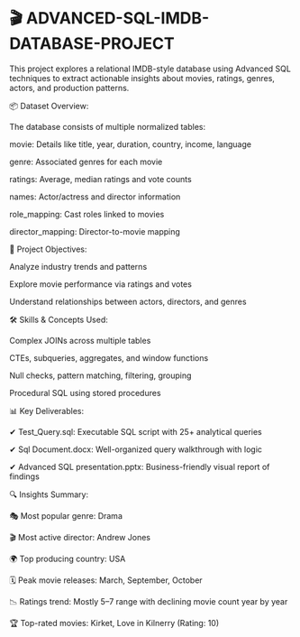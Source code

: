 # 🎬 ADVANCED-SQL-IMDB-DATABASE-PROJECT
This project explores a relational IMDB-style database using Advanced SQL techniques to extract actionable insights about movies, ratings, genres, actors, and production patterns.

📦 Dataset Overview:

The database consists of multiple normalized tables:

movie: Details like title, year, duration, country, income, language

genre: Associated genres for each movie

ratings: Average, median ratings and vote counts

names: Actor/actress and director information

role_mapping: Cast roles linked to movies

director_mapping: Director-to-movie mapping

🧠 Project Objectives:

Analyze industry trends and patterns

Explore movie performance via ratings and votes

Understand relationships between actors, directors, and genres

🛠 Skills & Concepts Used:

Complex JOINs across multiple tables

CTEs, subqueries, aggregates, and window functions

Null checks, pattern matching, filtering, grouping

Procedural SQL using stored procedures

📊 Key Deliverables:

✔ Test_Query.sql: Executable SQL script with 25+ analytical queries

✔ Sql Document.docx: Well-organized query walkthrough with logic

✔ Advanced SQL presentation.pptx: Business-friendly visual report of findings

🔍 Insights Summary:

🎭 Most popular genre: Drama

🎬 Most active director: Andrew Jones

🌍 Top producing country: USA

🗓 Peak movie releases: March, September, October

📉 Ratings trend: Mostly 5–7 range with declining movie count year by year

🏆 Top-rated movies: Kirket, Love in Kilnerry (Rating: 10)
